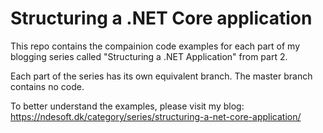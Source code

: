 # Structuring a .NET Core application

This repo contains the compainion code examples for each part of my blogging series called "Structuring a .NET Application" from part 2.

Each part of the series has its own equivalent branch. The master branch contains no code.

To better understand the examples, please visit my blog: 
https://ndesoft.dk/category/series/structuring-a-net-core-application/